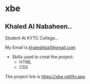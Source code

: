 # xbe
## Khaled Al Nabaheen..

Student At KYTC College...   

My Email is khalednba1@gmail.com

* Skills used to creat the project:
  * HTML
  * CSS

The project link is https://xbe.netlify.app




